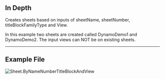 ## In Depth
Creates sheets based on inputs of sheetName, sheetNumber, titleBlockFamilyType and View.

In this example two sheets are created called DynamoDemo1 and DynamoDemo2.  The input views can NOT be on existing sheets.

___
## Example File

![Sheet.ByNameNumberTitleBlockAndView](./Revit.Elements.Views.Sheet.ByNameNumberTitleBlockAndView_img.jpg)
